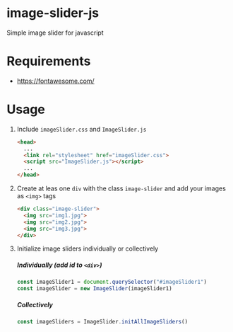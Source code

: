 # image-slider-js
Simple image slider for javascript
# Requirements
- https://fontawesome.com/
# Usage
1. Include `imageSlider.css` and `ImageSlider.js`
    ```html
    <head>
      ...
      <link rel="stylesheet" href="imageSlider.css">
      <script src="ImageSlider.js"></script>
      ...
    </head>
    ```
1. Create at leas one `div` with the class `image-slider` and add your images as `<img>` tags
    ```html
    <div class="image-slider">
      <img src="img1.jpg">
      <img src="img2.jpg">
      <img src="img3.jpg">
    </div>
    ```
1. Initialize image sliders individually or collectively
    ##### Individually (add id to `<div>`)
    ```javascript
    const imageSlider1 = document.querySelector("#imageSlider1")
    const imageSlider = new ImageSlider(imageSlider1)
    ```
    ##### Collectively
    ```javascript
    const imageSliders = ImageSlider.initAllImageSliders()
    ```
